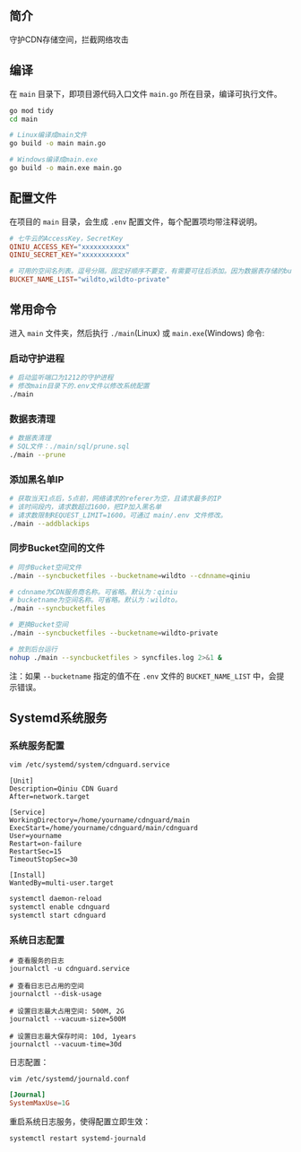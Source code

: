## 简介

守护CDN存储空间，拦截网络攻击

## 编译

在 `main` 目录下，即项目源代码入口文件 `main.go` 所在目录，编译可执行文件。

```bash
go mod tidy
cd main

# Linux编译成main文件
go build -o main main.go

# Windows编译成main.exe
go build -o main.exe main.go
```

## 配置文件

在项目的 `main` 目录，会生成 `.env` 配置文件，每个配置项均带注释说明。

```conf
# 七牛云的AccessKey，SecretKey
QINIU_ACCESS_KEY="xxxxxxxxxxx"
QINIU_SECRET_KEY="xxxxxxxxxxx"

# 可用的空间名列表。逗号分隔。固定好顺序不要变，有需要可往后添加。因为数据表存储的bucket_id和顺序有关。
BUCKET_NAME_LIST="wildto,wildto-private"
```


## 常用命令

进入 `main` 文件夹，然后执行 `./main`(Linux) 或 `main.exe`(Windows) 命令:

### 启动守护进程

```bash
# 启动监听端口为1212的守护进程
# 修改main目录下的.env文件以修改系统配置
./main
```

### 数据表清理

```bash
# 数据表清理
# SQL文件：./main/sql/prune.sql
./main --prune
```

### 添加黑名单IP

```bash
# 获取当天1点后，5点前，网络请求的referer为空，且请求最多的IP
# 该时间段内，请求数超过1600，把IP加入黑名单
# 请求数限制REQUEST_LIMIT=1600。可通过 main/.env 文件修改。
./main --addblackips
```

### 同步Bucket空间的文件

```bash
# 同步Bucket空间文件
./main --syncbucketfiles --bucketname=wildto --cdnname=qiniu

# cdnname为CDN服务商名称。可省略。默认为：qiniu
# bucketname为空间名称。可省略。默认为：wildto。
./main --syncbucketfiles

# 更换Bucket空间
./main --syncbucketfiles --bucketname=wildto-private

# 放到后台运行
nohup ./main --syncbucketfiles > syncfiles.log 2>&1 &
```

注：如果 `--bucketname` 指定的值不在 `.env` 文件的 `BUCKET_NAME_LIST` 中，会提示错误。

## Systemd系统服务

### 系统服务配置

```bash
vim /etc/systemd/system/cdnguard.service
```

```
[Unit]
Description=Qiniu CDN Guard
After=network.target

[Service]
WorkingDirectory=/home/yourname/cdnguard/main
ExecStart=/home/yourname/cdnguard/main/cdnguard
User=yourname
Restart=on-failure
RestartSec=15
TimeoutStopSec=30

[Install]
WantedBy=multi-user.target
```

```bash
systemctl daemon-reload
systemctl enable cdnguard
systemctl start cdnguard
```

### 系统日志配置

```
# 查看服务的日志
journalctl -u cdnguard.service

# 查看日志已占用的空间
journalctl --disk-usage

# 设置日志最大占用空间: 500M, 2G
journalctl --vacuum-size=500M

# 设置日志最大保存时间: 10d, 1years
journalctl --vacuum-time=30d
```

日志配置：

`vim /etc/systemd/journald.conf`

```conf
[Journal]
SystemMaxUse=1G
```

重启系统日志服务，使得配置立即生效：
```bash
systemctl restart systemd-journald
```
